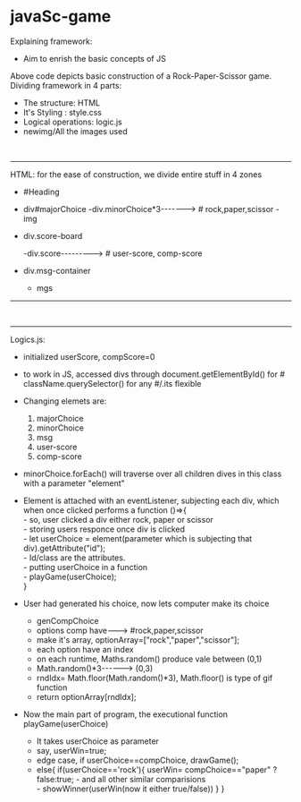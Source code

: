 # javaSc-game

Explaining framework:  <br>
- Aim to enrish the basic concepts of JS <br>

Above code depicts basic construction of a Rock-Paper-Scissor game. <br>
Dividing framework in 4 parts:
 - The structure: HTML
 - It's Styling : style.css
 - Logical operations: logic.js
 - newimg/All the images used

<br>

-----------------------------------------------------------------------------
HTML: for the ease of construction, we divide entire stuff in 4 zones

 - #Heading
 - div#majorChoice
      -div.minorChoice*3-------> # rock,paper,scissor
         -img
 - div.score-board
   
      -div.score---------> # user-score, comp-score

 - div.msg-container
     - mgs
--------------------------------------------------------------------------------

<br>


---------------------------------------------------------------------------------
Logics.js:

- initialized userScore, compScore=0
- to work in JS, accessed divs through document.getElementById() for #
                                       className.querySelector() for any #/.its flexible

- Changing elemets are:
   1) majorChoice
   2) minorChoice
   3) msg
   4) user-score
   5) comp-score

- minorChoice.forEach() will traverse over all children dives in this class with a 
  parameter "element"
- Element is attached with an eventListener, subjecting each div, which when once 
  clicked performs a function ()=>{  <br>
      - so, user clicked a div either rock, paper or scissor <br>
      - storing users responce once div is clicked <br>
      - let userChoice = element(parameter which is subjecting that div).getAttribute("id"); <br>
      - Id/class are the attributes. <br>
      - putting userChoice in a function <br>
      - playGame(userChoice); <br>
   }

 - User had generated his choice, now lets computer make its choice
    - genCompChoice
    - options comp have---> #rock,paper,scissor
    - make it's array, optionArray=["rock","paper","scissor"];
    - each option have an index
    - on each runtime, Maths.random() produce vale between (0,1)
    - Math.random()*3------> (0,3)
    - rndIdx= Math.floor(Math.random()*3), Math.floor() is type of gif function
    - return optionArray[rndIdx];

  - Now the main part of program, the executional function playGame(userChoice)
     - It takes userChoice as parameter
     - say, userWin=true;
     - edge case, if userChoice==compChoice, drawGame();
     - else{
        if(userChoice=='rock'){
           userWin= compChoice=="paper" ? false:true;
           - and all other similar comparisions <br>
           - showWinner(userWin(now it either true/false))
          }
       }  
      














